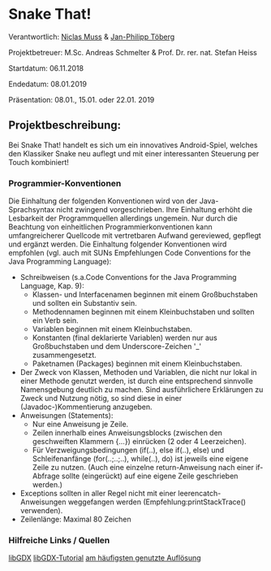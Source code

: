 # Snake That!

Verantwortlich: [Niclas Muss](https://github.com/NiclasMuss) & [Jan-Philipp Töberg](https://github.com/Janfiderheld)

Projektbetreuer: M.Sc. Andreas Schmelter & Prof. Dr. rer. nat. Stefan Heiss


Startdatum: 06.11.2018

Endedatum: 08.01.2019

Präsentation: 08.01., 15.01. oder 22.01. 2019

## Projektbeschreibung:

Bei Snake That! handelt es sich um ein innovatives Android-Spiel, welches den Klassiker Snake neu auflegt und mit einer interessanten Steuerung per Touch kombiniert!

### Programmier-Konventionen

Die Einhaltung der folgenden Konventionen wird von der Java-Sprachsyntax nicht zwingend vorgeschrieben. Ihre Einhaltung erhöht die Lesbarkeit der Programmquellen allerdings ungemein. Nur durch die Beachtung von einheitlichen Programmierkonventionen kann umfangreicherer Quellcode mit vertretbaren Aufwand gereviewed, gepflegt und ergänzt werden. Die Einhaltung folgender Konventionen wird empfohlen (vgl. auch mit SUNs Empfehlungen Code Conventions for the Java Programming Language):
- Schreibweisen (s.a.Code Conventions for the Java Programming Language, Kap. 9):
  - Klassen- und Interfacenamen beginnen mit einem Großbuchstaben und sollten ein Substantiv sein.
  - Methodennamen beginnen mit einem Kleinbuchstaben und sollten ein Verb sein.
  - Variablen beginnen mit einem Kleinbuchstaben.
  - Konstanten (final deklarierte Variablen) werden nur aus Großbuchstaben und dem Underscore-Zeichen '_' zusammengesetzt.
  - Paketnamen (Packages) beginnen mit einem Kleinbuchstaben.
- Der Zweck von Klassen, Methoden und Variablen, die nicht nur lokal in einer Methode genutzt werden, ist durch eine entsprechend sinnvolle Namensgebung deutlich zu machen. Sind ausführlichere Erklärungen zu Zweck und Nutzung nötig, so sind diese in einer (Javadoc-)Kommentierung anzugeben.
- Anweisungen (Statements):
  - Nur eine Anweisung je Zeile.
  - Zeilen innerhalb eines Anweisungsblocks (zwischen den geschweiften Klammern {...}) einrücken (2 oder 4 Leerzeichen).
  - Für Verzweigungsbedingungen (if(..), else if(..), else) und Schleifenanfänge (for(..;..;..), while(..), do) ist jeweils eine eigene Zeile zu nutzen. (Auch eine einzelne return-Anweisung nach einer if-Abfrage sollte (eingerückt) auf eine eigene Zeile geschrieben werden.)
- Exceptions sollten in aller Regel nicht mit einer leerencatch-Anweisungen weggefangen werden (Empfehlung:printStackTrace() verwenden).
- Zeilenlänge: Maximal 80 Zeichen

### Hilfreiche Links / Quellen

[libGDX](https://libgdx.badlogicgames.com/)
[libGDX-Tutorial](https://github.com/libgdx/libgdx/wiki/A-simple-game)
[am häufigsten genutzte Auflösung](https://deviceatlas.com/blog/most-used-smartphone-screen-resolutions)